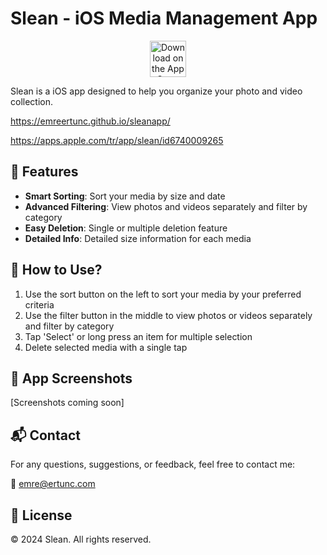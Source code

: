 # Slean - iOS Media Management App

<p align="center">
  <a href="[https://apps.apple.com/app/sneakshare/id6740745888](https://apps.apple.com/tr/app/slean/id6740009265)">
    <img src="https://tools.applemediaservices.com/api/badges/download-on-the-app-store/black/en-us?size=250x83" alt="Download on the App Store" height="58">
  </a>
</p>

Slean is a iOS app designed to help you organize your photo and video collection.

https://emreertunc.github.io/sleanapp/

https://apps.apple.com/tr/app/slean/id6740009265

## 🌟 Features

- **Smart Sorting**: Sort your media by size and date
- **Advanced Filtering**: View photos and videos separately and filter by category
- **Easy Deletion**: Single or multiple deletion feature
- **Detailed Info**: Detailed size information for each media

## 🚀 How to Use?

1. Use the sort button on the left to sort your media by your preferred criteria
2. Use the filter button in the middle to view photos or videos separately and filter by category
3. Tap 'Select' or long press an item for multiple selection
4. Delete selected media with a single tap

## 📱 App Screenshots

[Screenshots coming soon]

## 📬 Contact

For any questions, suggestions, or feedback, feel free to contact me:

📧 [emre@ertunc.com](mailto:emre@ertunc.com?subject=About%20Slean)

## 📝 License

© 2024 Slean. All rights reserved. 

